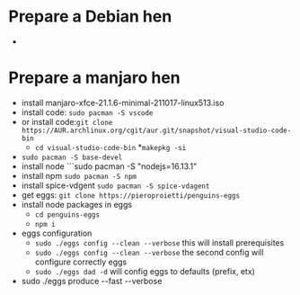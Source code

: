 # Prepare a Debian hen
* 


# Prepare a manjaro hen

* install manjaro-xfce-21.1.6-minimal-211017-linux513.iso
* install code: ```sudo pacman -S vscode```
* or install code:```git clone https://AUR.archlinux.org/cgit/aur.git/snapshot/visual-studio-code-bin```
    * ```cd visual-studio-code-bin```
    *```makepkg -si```
* ```sudo pacman -S base-devel```
* install node ```sudo pacman -S "nodejs=16.13.1"
* install npm ```sudo pacman -S npm```
* install spice-vdgent ```sudo pacman -S spice-vdagent```
* get eggs: ```git clone https://pieroproietti/penguins-eggs```
* install node packages in eggs
    * ```cd penguins-eggs```
    * ```npm i```
* eggs configuration
    * ```sudo ./eggs config --clean --verbose``` this will install prerequisites
    * ```sudo ./eggs config --clean --verbose``` the second config will configure correctly eggs
    * ```sudo ./eggs dad -d``` will config eggs to defaults (prefix, etx)
* sudo ./eggs produce --fast --verbose





